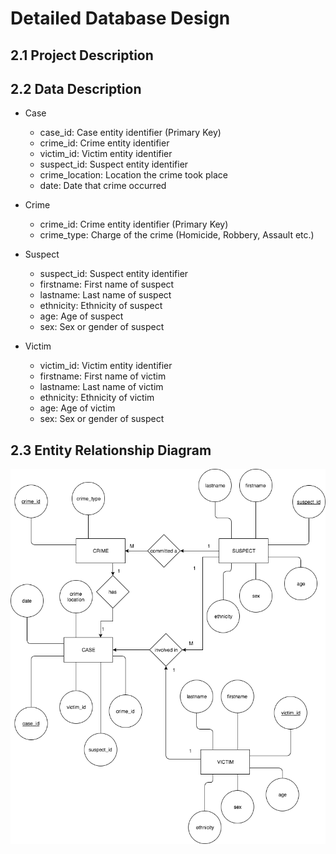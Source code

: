 # Detailed Database Design
## 2.1 Project Description

## 2.2 Data Description
+ Case
  - case_id: Case entity identifier (Primary Key)
  - crime_id: Crime entity identifier 
  - victim_id: Victim entity identifier
  - suspect_id: Suspect entity identifier
  - crime_location: Location the crime took place
  - date: Date that crime occurred
  
+ Crime
  - crime_id: Crime entity identifier (Primary Key)
  - crime_type: Charge of the crime (Homicide, Robbery, Assault etc.)
  
+ Suspect
  - suspect_id: Suspect entity identifier
  - firstname: First name of suspect
  - lastname: Last name of suspect
  - ethnicity: Ethnicity of suspect
  - age: Age of suspect
  - sex: Sex or gender of suspect
  
+ Victim
  - victim_id: Victim entity identifier
  - firstname: First name of victim
  - lastname: Last name of victim
  - ethnicity: Ethnicity of victim
  - age: Age of victim
  - sex: Sex or gender of suspect


 
## 2.3 Entity Relationship Diagram
![Detailed Database Design ERD](./Images/ERD_DDD.png)
